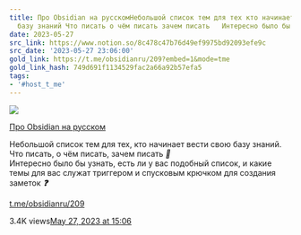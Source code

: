 ```yaml
---
title: Про Obsidian на русскомНебольшой список тем для тех кто начинает вести свою
  базу знаний Что писать о чём писать зачем писать   Интересно было бы узнат
date: 2023-05-27
src_link: https://www.notion.so/8c478c47b76d49ef9975bd92093efe9c
src_date: '2023-05-27 23:06:00'
gold_link: https://t.me/obsidianru/209?embed=1&mode=tme
gold_link_hash: 749d691f1134529fac2a66a92b57efa5
tags:
- '#host_t_me'
---
```




[*![](https://cdn4.cdn-telegram.org/file/pSliaXg4bC6QNARrF50-hF8RQ8gPD_ck0pGGw_TzZSxzJRrsH1E1UZ0vYWgL_KS391fP-Vav7MwStMxoteidM0l1tNhO5evvN45yK9YswkdRES8tZzbMI2NjXkKoBI3Q3FlQcZxql2K5TJoPt9ln11njjd27WQTEUpWvFLnM6uVIJqcLUsm1YA2nNoMpFeR3ztEWzvrtXl22uc1sRTwCV3Zx_3UaLRupZqCntL52I7_A-lGG3D9QAbG7fO6HcLccm9Qqwunn2q1nogvmsxVqh8dpumEP4u0uhEi584dtppjPJJDVO3sYJ_M9DSegBtGxyVzg-1LWiOjH_Bp7wnBO3g.jpg)*](https://t.me/obsidianru)



[Про Obsidian на русском](https://t.me/obsidianru)

Небольшой список тем для тех, кто начинает вести свою базу знаний. Что писать, о чём писать, зачем писать ***🙂***   
Интересно было бы узнать, есть ли у вас подобный список, и какие темы для вас служат триггером и спусковым крючком для создания заметок ***❓***

[t.me/obsidianru/209](https://t.me/obsidianru/209)

3.4K views[May 27, 2023 at 15:06](https://t.me/obsidianru/209)